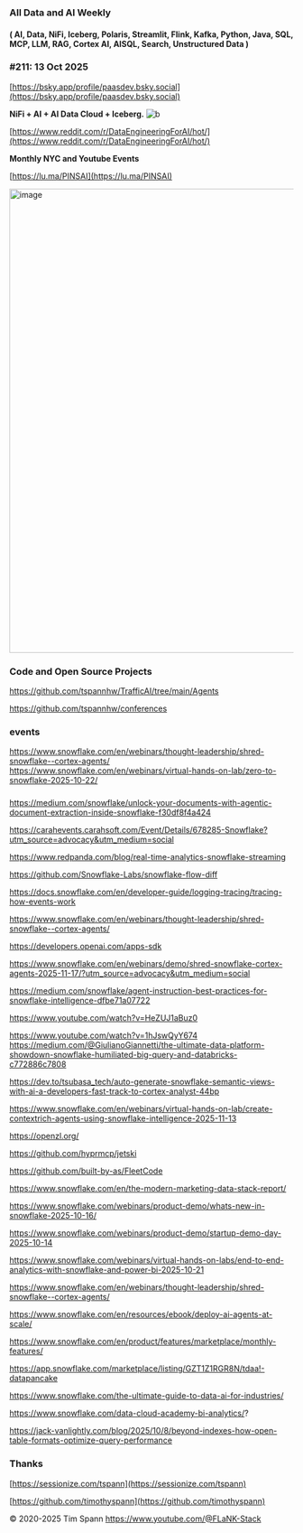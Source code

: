 
###  All Data and AI Weekly 
#### ( AI, Data, NiFi, Iceberg, Polaris, Streamlit, Flink, Kafka, Python, Java, SQL, MCP, LLM, RAG, Cortex AI, AISQL, Search, Unstructured Data )  
### #211: 13 Oct 2025

[https://bsky.app/profile/paasdev.bsky.social](https://bsky.app/profile/paasdev.bsky.social)

**NiFi + AI + AI Data Cloud + Iceberg.**
![b](https://images.credential.net/badge/tiny/g6fomszs_1741624330730_badge.png)

[https://www.reddit.com/r/DataEngineeringForAI/hot/](https://www.reddit.com/r/DataEngineeringForAI/hot/)

**Monthly NYC and Youtube Events**

[https://lu.ma/PINSAI](https://lu.ma/PINSAI)


<img width="1775" height="822" alt="image" src="https://github.com/user-attachments/assets/1bac957b-cce6-4889-896b-ab7fbca27102" />


### Code and Open Source Projects


https://github.com/tspannhw/TrafficAI/tree/main/Agents

https://github.com/tspannhw/conferences


### events

https://www.snowflake.com/en/webinars/thought-leadership/shred-snowflake--cortex-agents/
https://www.snowflake.com/en/webinars/virtual-hands-on-lab/zero-to-snowflake-2025-10-22/

###

https://medium.com/snowflake/unlock-your-documents-with-agentic-document-extraction-inside-snowflake-f30df8f4a424

https://carahevents.carahsoft.com/Event/Details/678285-Snowflake?utm_source=advocacy&utm_medium=social

https://www.redpanda.com/blog/real-time-analytics-snowflake-streaming

https://github.com/Snowflake-Labs/snowflake-flow-diff

https://docs.snowflake.com/en/developer-guide/logging-tracing/tracing-how-events-work

https://www.snowflake.com/en/webinars/thought-leadership/shred-snowflake--cortex-agents/

https://developers.openai.com/apps-sdk


https://www.snowflake.com/en/webinars/demo/shred-snowflake-cortex-agents-2025-11-17/?utm_source=advocacy&utm_medium=social

https://medium.com/snowflake/agent-instruction-best-practices-for-snowflake-intelligence-dfbe71a07722

https://www.youtube.com/watch?v=HeZUJ1aBuz0

https://www.youtube.com/watch?v=1hJswQyY674
https://medium.com/@GiulianoGiannetti/the-ultimate-data-platform-showdown-snowflake-humiliated-big-query-and-databricks-c772886c7808

https://dev.to/tsubasa_tech/auto-generate-snowflake-semantic-views-with-ai-a-developers-fast-track-to-cortex-analyst-44bp

https://www.snowflake.com/en/webinars/virtual-hands-on-lab/create-contextrich-agents-using-snowflake-intelligence-2025-11-13

https://openzl.org/

https://github.com/hyprmcp/jetski

https://github.com/built-by-as/FleetCode

https://www.snowflake.com/en/the-modern-marketing-data-stack-report/

https://www.snowflake.com/webinars/product-demo/whats-new-in-snowflake-2025-10-16/

https://www.snowflake.com/webinars/product-demo/startup-demo-day-2025-10-14

https://www.snowflake.com/webinars/virtual-hands-on-labs/end-to-end-analytics-with-snowflake-and-power-bi-2025-10-21

https://www.snowflake.com/en/webinars/thought-leadership/shred-snowflake--cortex-agents/

https://www.snowflake.com/en/resources/ebook/deploy-ai-agents-at-scale/

https://www.snowflake.com/en/product/features/marketplace/monthly-features/

https://app.snowflake.com/marketplace/listing/GZT1Z1RGR8N/tdaa!-datapancake

https://www.snowflake.com/the-ultimate-guide-to-data-ai-for-industries/

https://www.snowflake.com/data-cloud-academy-bi-analytics/?


https://jack-vanlightly.com/blog/2025/10/8/beyond-indexes-how-open-table-formats-optimize-query-performance


### Thanks


[https://sessionize.com/tspann](https://sessionize.com/tspann)

[https://github.com/timothyspann](https://github.com/timothyspann)



&copy; 2020-2025 Tim Spann  https://www.youtube.com/@FLaNK-Stack



